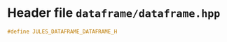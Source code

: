 ---
---

# Header file `dataframe/dataframe.hpp`<a id="dataframe/dataframe.hpp"></a>

``` cpp
#define JULES_DATAFRAME_DATAFRAME_H
```

